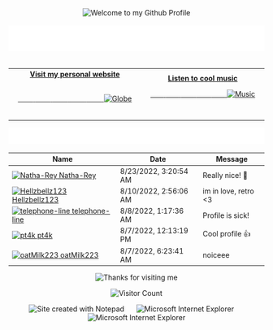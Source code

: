 <!-- "Hero" Header -->
<div align="center">
  <img src="https://github.com/BrunnerLivio/brunnerlivio/blob/master/images/welcome.png?raw=true" style="max-width: 100%;" alt="Welcome to my Github Profile" />
  <br />
  <br />
  <img height="50" alt="My Name is Livio and I like Node.js" src="https://raw.githubusercontent.com/BrunnerLivio/brunnerlivio/master/images/personal_note.svg" />
  <br />
  <br />

</div>

<!-- Social -->
<table width="100%">
<tr>
<td align="center">
<a href="https://brunnerliv.io">
<strong>Visit my personal website </strong>
<br />
<br />

<!-- Centering something has never been easy, has it? -->
<span>&nbsp;&nbsp;&nbsp;&nbsp;&nbsp;&nbsp;&nbsp;&nbsp;</span>
<span>&nbsp;&nbsp;&nbsp;&nbsp;&nbsp;&nbsp;&nbsp;&nbsp;</span>
<span>&nbsp;&nbsp;&nbsp;&nbsp;&nbsp;&nbsp;&nbsp;&nbsp;</span>
  <span>&nbsp;&nbsp;&nbsp;&nbsp;&nbsp;&nbsp;&nbsp;&nbsp;</span>
  <span>&nbsp;&nbsp;&nbsp;&nbsp;&nbsp;&nbsp;&nbsp;&nbsp;</span>
<img alt="Globe" height="80" src="https://raw.githubusercontent.com/BrunnerLivio/brunnerlivio/master/images/globe.gif">
</a>
<span>&nbsp;&nbsp;&nbsp;&nbsp;&nbsp;&nbsp;&nbsp;&nbsp;</span>
<span>&nbsp;&nbsp;&nbsp;&nbsp;&nbsp;&nbsp;&nbsp;&nbsp;</span>
<span>&nbsp;&nbsp;&nbsp;&nbsp;&nbsp;&nbsp;&nbsp;&nbsp;</span>
<span>&nbsp;&nbsp;&nbsp;&nbsp;&nbsp;&nbsp;&nbsp;&nbsp;</span>
 <span>&nbsp;&nbsp;&nbsp;&nbsp;&nbsp;&nbsp;&nbsp;&nbsp;</span>
</td>


<td align="center">
<a href="https://www.youtube.com/watch?v=3YxaaGgTQYM&ab_channel=EvanescenceVEVO">
<strong>Listen to cool music</strong>
<br />

<span>&nbsp;&nbsp;&nbsp;&nbsp;&nbsp;&nbsp;&nbsp;</span> 
<span>&nbsp;&nbsp;&nbsp;&nbsp;&nbsp;&nbsp;&nbsp;</span> 
<span>&nbsp;&nbsp;&nbsp;&nbsp;&nbsp;&nbsp;&nbsp;</span> 
<span>&nbsp;&nbsp;&nbsp;&nbsp;&nbsp;&nbsp;&nbsp;</span> 
<span>&nbsp;&nbsp;&nbsp;&nbsp;&nbsp;&nbsp;&nbsp;</span> 
<img height="100" alt="Music" src="https://raw.githubusercontent.com/BrunnerLivio/brunnerlivio/master/images/music.gif"> 
</a>
<span>&nbsp;&nbsp;&nbsp;&nbsp;&nbsp;&nbsp;&nbsp;&nbsp;</span>
<span>&nbsp;&nbsp;&nbsp;&nbsp;&nbsp;&nbsp;&nbsp;&nbsp;</span>
<span>&nbsp;&nbsp;&nbsp;&nbsp;&nbsp;&nbsp;&nbsp;&nbsp;</span>
<span>&nbsp;&nbsp;&nbsp;&nbsp;&nbsp;&nbsp;&nbsp;&nbsp;</span>
<span>&nbsp;&nbsp;&nbsp;&nbsp;&nbsp;&nbsp;&nbsp;&nbsp;</span>    
</td>
</tr>
</table>

<a href="https://github.com/BrunnerLivio/brunnerlivio/issues/62#issuecomment-new"><img src="images/guestbook.svg"></a> 


<!-- Guestbook -->
| Name | Date | Message |
|---|---|---|
| <a href="https://github.com/Natha-Rey"><img width="24" src="https://avatars.githubusercontent.com/u/75953657?s=24&u=b4784984940ac5d80a27bf6aa8e97ef822484647&v=4" alt="Natha-Rey" /> Natha-Rey</a> |8/23/2022, 3:20:54 AM|Really nice! 🤩|
| <a href="https://github.com/Hellzbellz123"><img width="24" src="https://avatars.githubusercontent.com/u/31550512?s=24&u=c063f07b61ed3c3019aa46bd20e69dc937965feb&v=4" alt="Hellzbellz123" /> Hellzbellz123</a> |8/10/2022, 2:56:06 AM|im in love, retro <3|
| <a href="https://github.com/telephone-line"><img width="24" src="https://avatars.githubusercontent.com/u/110793745?s=24&u=bfd929bec685b70659eb89a4e2a2b0e8632e6cec&v=4" alt="telephone-line" /> telephone-line</a> |8/8/2022, 1:17:36 AM|Profile is sick!|
| <a href="https://github.com/pt4k"><img width="24" src="https://avatars.githubusercontent.com/u/93083454?s=24&u=78d054b4a4fbaace4aff37200f6e811e9fc60d5a&v=4" alt="pt4k" /> pt4k</a> |8/7/2022, 12:13:19 PM|Cool profile 👍|
| <a href="https://github.com/oatMilk223"><img width="24" src="https://avatars.githubusercontent.com/u/64684444?s=24&u=ded211aceaee29ec08903e26c1d110f2b9baefc1&v=4" alt="oatMilk223" /> oatMilk223</a> |8/7/2022, 6:23:41 AM|noiceee|
<!-- /Guestbook -->

<!-- Footer -->

<div align="center">

<img height="120" alt="Thanks for visiting me" width="100%" src="https://raw.githubusercontent.com/BrunnerLivio/brunnerlivio/master/images/marquee.svg" />
<br />

![Visitor Count](https://profile-counter.glitch.me/brunnerlivio/count.svg)


<img src="https://raw.githubusercontent.com/BrunnerLivio/brunnerlivio/master/images/notepad.gif" alt="Site created with Notepad" height="30" />
<!-- "margin-right: whatever;" -->
<span>&nbsp;&nbsp;&nbsp;&nbsp;</span>  
<img src="https://raw.githubusercontent.com/BrunnerLivio/brunnerlivio/master/images/ie_logo.gif" alt="Microsoft Internet Explorer" />
<span>&nbsp;&nbsp;&nbsp;&nbsp;</span>  
<img src="https://raw.githubusercontent.com/BrunnerLivio/brunnerlivio/master/images/noframes.gif" alt="Microsoft Internet Explorer" />

</div>
